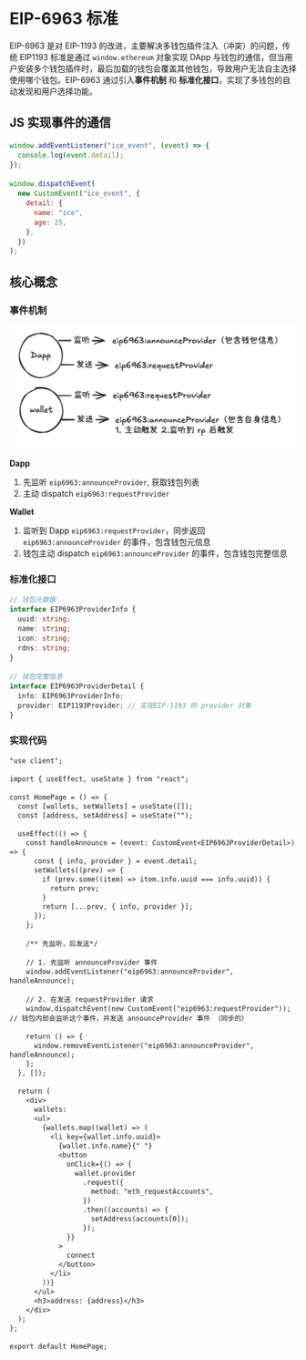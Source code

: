 # EIP-6963 标准

EIP-6963 是对 EIP-1193 的改进，主要解决多钱包插件注入（冲突）的问题，传统 EIP1193 标准是通过 `window.ethereum` 对象实现 DApp 与钱包的通信，但当用户安装多个钱包插件时，最后加载的钱包会覆盖其他钱包，导致用户无法自主选择使用哪个钱包。EIP-6963 通过引入**事件机制** 和 **标准化接口**，实现了多钱包的自动发现和用户选择功能。

## JS 实现事件的通信

```js
window.addEventListener("ice_event", (event) => {
  console.log(event.detail);
});

window.dispatchEvent(
  new CustomEvent("ice_event", {
    detail: {
      name: "ice",
      age: 25,
    },
  })
);
```

## 核心概念

### 事件机制

![EIP6963 事件机制](./images/EIP6963.png)

**Dapp**

1. 先监听 `eip6963:announceProvider`, 获取钱包列表
2. 主动 dispatch `eip6963:requestProvider`

**Wallet**

1. 监听到 Dapp `eip6963:requestProvider`，同步返回 `eip6963:announceProvider` 的事件，包含钱包元信息
2. 钱包主动 dispatch `eip6963:announceProvider` 的事件，包含钱包完整信息

### 标准化接口

```ts
// 钱包元数据
interface EIP6963ProviderInfo {
  uuid: string;
  name: string;
  icon: string;
  rdns: string;
}

// 钱包完整信息
interface EIP6963ProviderDetail {
  info: EIP6963ProviderInfo;
  provider: EIP1193Provider; // 实现EIP-1193 的 provider 对象
}
```

### 实现代码

```tsx
"use client";

import { useEffect, useState } from "react";

const HomePage = () => {
  const [wallets, setWallets] = useState([]);
  const [address, setAddress] = useState("");

  useEffect(() => {
    const handleAnnounce = (event: CustomEvent<EIP6963ProviderDetail>) => {
      const { info, provider } = event.detail;
      setWallets((prev) => {
        if (prev.some((item) => item.info.uuid === info.uuid)) {
          return prev;
        }
        return [...prev, { info, provider }];
      });
    };

    /** 先监听，后发送*/

    // 1. 先监听 announceProvider 事件
    window.addEventListener("eip6963:announceProvider", handleAnnounce);

    // 2. 在发送 requestProvider 请求
    window.dispatchEvent(new CustomEvent("eip6963:requestProvider")); // 钱包内部会监听这个事件，并发送 announceProvider 事件 （同步的）

    return () => {
      window.removeEventListener("eip6963:announceProvider", handleAnnounce);
    };
  }, []);

  return (
    <div>
      wallets:
      <ul>
        {wallets.map((wallet) => (
          <li key={wallet.info.uuid}>
            {wallet.info.name}{" "}
            <button
              onClick={() => {
                wallet.provider
                  .request({
                    method: "eth_requestAccounts",
                  })
                  .then((accounts) => {
                    setAddress(accounts[0]);
                  });
              }}
            >
              connect
            </button>
          </li>
        ))}
      </ul>
      <h3>address: {address}</h3>
    </div>
  );
};

export default HomePage;
```

